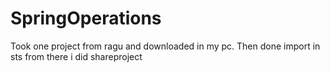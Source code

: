 # SpringOperations
Took one project from ragu and downloaded in my pc. Then done import in sts from there i did shareproject
